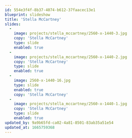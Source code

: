 ```yaml
---
id: 554e3f4f-8b37-4074-b612-37faacec13e1
blueprint: slideshow
title: 'Stella McCartney'
slides:
  -
    image: projects/stella_mccartney/2560-x-1440-3.jpg
    copy: 'Stella McCartney'
    type: slide
    enabled: true
  -
    image: projects/stella_mccartney/2560-x-1440-2.jpg
    copy: 'Stella McCartney'
    type: slide
    enabled: true
  -
    image: 2560-x-1440-16.jpg
    type: slide
    enabled: true
    copy: 'Stella McCartney'
  -
    image: projects/stella_mccartney/2560-x-1440-1.jpg
    copy: 'Stella McCartney'
    type: slide
    enabled: true
updated_by: 9a9b65fd-ca02-4a81-8501-83ab35a51e54
updated_at: 1665759368
---
```

